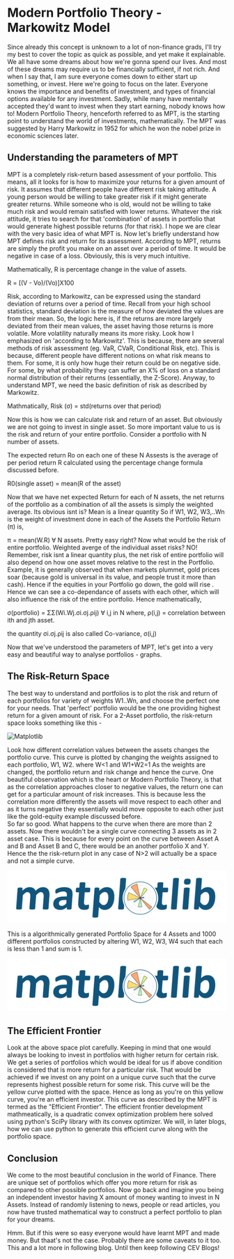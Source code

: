 # Modern Portfolio Theory - Markowitz Model

Since already this concept is unknown to a lot of non-finance grads, I'll try my best to cover the topic as quick as possible, and yet make it explainable. 
We all have some dreams about how we're gonna spend our lives. And most of these dreams may require us to be financially sufficient, if not rich. And when I say that,
I am sure everyone comes down to either start up something, or invest. Here we're going to focus on the later. Everyone knows the importance and benefits of investment, and 
types of financial options available for any investment. Sadly, while many have mentally accepted they'd want to invest when they start earning, nobody knows how to! 
Modern Portfolio Theory, henceforth referred to as MPT, is the starting point to understand the world of investments, mathematically.
The MPT was suggested by Harry Markowitz in 1952 for which he won the nobel prize in economic sciences later.

## Understanding the parameters of MPT

MPT is a completely risk-return based assessment of your portfolio. This means, all it looks for is how to maximize your returns for a given amount of risk. It assumes that different people 
have different risk taking attitude. A young person would be willing to take greater risk if it might generate greater returns. While someone who is old, would not be willing to take much risk and would remain satisfied with lower returns. Whatever the risk attitude, it tries to search for that 'combination' of assets in portfolio that would generate highest possible returns (for that risk).
I hope we are clear with the very basic idea of what MPT is. Now let's briefly understand how MPT defines risk and return for its assessment. 
According to MPT, returns are simply the profit you make on an asset over a period of time. It would be negative in case of a loss. Obviously, this is very much intuitive. 

Mathematically, R is percentage change in the value of assets. 

R = [(V - Vo)/(Vo)]X100

Risk, according to Markowitz, can be expressed using the standard deviation of returns over a period of time. Recall from your high school statistics, standard deviation is the measure of how deviated the values are from their mean. So, the logic here is, if the returns are more largely deviated from their mean values, the asset having those returns is more volatile. More volatility naturally means its more risky. Look how I emphasized on 'according to Markowitz'. This is because, there are several methods of risk assessment (eg. VaR, CVaR, Conditional Risk, etc). This is because, different people have different notions on what risk means to them. For some, it is only how huge their return could be on negative side. For some, by what probability they can suffer an X% of loss on a standard normal distribution of their returns (essentially, the Z-Score). Anyway, to understand MPT, we need the basic definition of risk as described by Markowitz. 

Mathmatically, Risk (σ) = std(returns over that period)

Now this is how we can calculate risk and return of an asset. But obviously we are not going to invest in single asset. So more important value to us is the risk and return of your entire portfolio. Consider a portfolio with N number of assets. 

The expected return Ro on each one of these N Assests is the average of per period return R calculated using the percentage change formula discussed before.

R0(single asset) = mean(R of the asset)

Now that we have net expected Return for each of N assets, the net returns of the portfolio as a combination of all the assets is simply the weighted average. Its obvious isnt is? Mean is a linear quantity
So if W1, W2, W3,..Wn is the weight of investment done in each of the Assets the Portfolio Return (π) is,

π = mean(W.R) ∀ N assets. Pretty easy right? Now what would be the risk of entire portfolio. Weighted averge of the individual asset risks? NO!
Remember, risk isnt a linear quantity plus, the net risk of entire portfolio will also depend on how one asset moves relative to the rest in the Portfolio. Example, it is generally observed that when markets plummet, gold prices soar (because gold is universal in its value, and people trust it more than cash). Hence if the equities in your Portfolio go down, the gold will rise . Hence we can see a co-dependance of assets with each other, which will also influence the risk of the entire portfolio.
Hence mathematically, 

σ(portfolio) = ΣΣ(Wi.Wj.σi.σj.ρij) ∀ i,j in N
where, ρ(i,j) = correlation between ith and jth asset.

the quantity σi.σj.ρij is also called Co-variance, σ(i,j)

Now that we've understood the parameters of MPT, let's get into a very easy and beautiful way to analyse portfolios - graphs.

## The Risk-Return Space

The best way to understand and portfolios is to plot the risk and return of each portfolios for variety of weights W1..Wn, and choose the perfect one for your needs. That 'perfect' portfolio would be the one providing highest return for a given amount of risk. For a 2-Asset portfolio, the risk-return space looks something like this -

![Matplotlib](https://github.com/high-in-entropy/resume2/blob/master/assets/images/f2.png?raw=true)

Look how different correlation values between the assets changes the portfolio curve. This curve is plotted by changing the weights assigned to each portfolio, W1, W2. where W<1 and W1+W2=1
As the weights are changed, the portfolio return and risk change and hence the curve. One beautiful observation which is the heart or Modern Portfolio Theory, is that as the correlation approaches closer to negative values, the return one can get for a particular amount of risk increases. This is because less the correlation more differently the assets will move respect to each other and as it turns negative they essentially would move opposite to each other just like the gold-equity example discussed before.  
So far so good. What happens to the curve when there are more than 2 assets. Now there wouldn't be a single curve connecting 3 assets as in 2 asset case. This is because for every point on the curve between Asset A and B and Asset B and C, there would be an another portfolio X and Y. Hence the the risk-return plot in any case of N>2 will actually be a space and not a simple curve.


![Matplotlib](https://github.com/high-in-entropy/mundana-theme-jekyll/blob/master/assets/images/f2.png?raw=true)

This is a algorithmically generated Portfolio Space for 4 Assets and 1000 different portfolios constructed by altering W1, W2, W3, W4 such that each is less than 1 and sum is 1.

![Matplotlib](https://github.com/high-in-entropy/mundana-theme-jekyll/blob/master/assets/images/f2.png?raw=true)

## The Efficient Frontier

Look at the above space plot carefully. Keeping in mind that one would always be looking to invest in portfolios with higher return for certain risk. We get a series of portfolios which would be ideal for us if above condition is considered that is more return for a particular risk. That would be achieved if we invest on any point on a unique curve such that the curve represents highest possible return for some risk. This curve will be the yellow curve plotted with the space. Hence as long as you're on this yellow curve, you're an efficient investor. This curve as described by the MPT is termed as the "Efficient Frontier". The efficient frontier development mathmeatically, is a quadratic convex optimization problem here solved using python's SciPy library with its convex optimizer. We will, in later blogs, how we can use python to generate this efficient curve along with the portfolio space.

## Conclusion

We come to the most beautiful conclusion in the world of Finance. There are unique set of portfolios which offer you more return for risk as compared to other possible portfolios. Now go back and imagine you being an independent investor having X amount of money wanting to invest in N Assets. Instead of randomly listening to news, people or read articles, you now have trusted mathematical way to construct a perfect portfolio to plan for your dreams. 

Hmm. But if this were so easy everyone would have learnt MPT and made money. But thaat's not the case. Probably there are some caveats to it too. This and a lot more in following blog. Until then keep following CEV Blogs!



